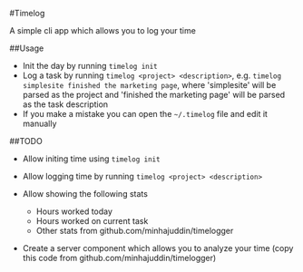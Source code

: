 #Timelog

A simple cli app which allows you to log your time

##Usage

  - Init the day by running `timelog init`
  - Log a task by running `timelog <project> <description>`, e.g.
    `timelog simplesite finished the marketing page`, where 'simplesite' will be
    parsed as the project and 'finished the marketing page' will be parsed as the
    task description
  - If you make a mistake you can open the `~/.timelog` file and edit it manually


##TODO
  - Allow initing time using `timelog init`
  - Allow logging time by running `timelog <project> <description>`
  - Allow showing the following stats
      - Hours worked today
      - Hours worked on current task
      - Other stats from github.com/minhajuddin/timelogger

  - Create a server component which allows you to analyze your time
    (copy this code from github.com/minhajuddin/timelogger)
